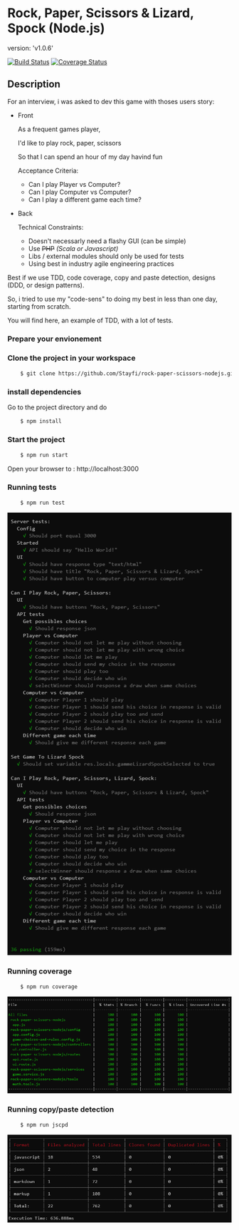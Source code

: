 # Rock, Paper, Scissors & Lizard, Spock (Node.js)

version: 'v1.0.6'

[![Build Status](https://travis-ci.org/Stayfi/rock-paper-scissors-nodejs.svg?branch=master)](https://travis-ci.org/Stayfi/rock-paper-scissors-nodejs)
[![Coverage Status](https://coveralls.io/repos/github/Stayfi/rock-paper-scissors-nodejs/badge.svg?branch=develop)](https://coveralls.io/github/Stayfi/rock-paper-scissors-nodejs?branch=develop)

## Description

For an interview, i was asked to dev this game with thoses users story:

- Front

  As a frequent games player,

  I'd like to play rock, paper, scissors

  So that I can spend an hour of my day havind fun

  Acceptance Criteria:

  - Can I play Player vs Computer?
  - Can I play Computer vs Computer?
  - Can I play a different game each time?

- Back

  Technical Constraints:

  - Doesn't necessarly need a flashy GUI (can be simple)
  - Use <s>PHP</s> _(Scala or Javascript)_
  - Libs / external modules should only be used for tests
  - Using best in industry agile engineering practices

Best if we use TDD, code coverage, copy and paste detection, designs (DDD, or design patterns).

So, i tried to use my "code-sens" to doing my best in less than one day, starting from scratch.

You will find here, an example of TDD, with a lot of tests.

### Prepare your envionement

### Clone the project in your workspace

```bash
    $ git clone https://github.com/Stayfi/rock-paper-scissors-nodejs.git
```

### install dependencies

Go to the project directory and do

```bash
    $ npm install
```

### Start the project

```bash
    $ npm run start
```

Open your browser to : http://localhost:3000

### Running tests

```bash
    $ npm run test
```

![Test results](https://github.com/Stayfi/rock-paper-scissors-nodejs/raw/master/img/test_result.png)

### Running coverage

```bash
    $ npm run coverage
```

![Coverage results](https://github.com/Stayfi/rock-paper-scissors-nodejs/raw/master/img/coverage_result.png)

### Running copy/paste detection

```bash
    $ npm run jscpd
```

![Jscpd results](https://github.com/Stayfi/rock-paper-scissors-nodejs/raw/master/img/jscpd_result.png)

